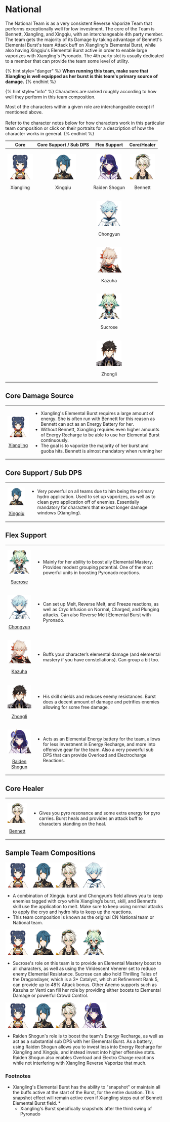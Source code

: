 # National

The National Team is as a very consistent Reverse Vaporize Team that performs exceptionally well for low investment. The core of the Team is Bennett, Xiangling, and Xingqiu, with an interchangeable 4th party member. The team gets the majority of its Damage by taking advantage of Bennett's Elemental Burst's team Attack buff on Xiangling's Elemental Burst, while also having Xingqiu's Elemental Burst active in order to enable large vaporizes with Xiangling's Pyronado. The 4th party slot is usually dedicated to a member that can provide the team some level of utility.



{% hint style="danger" %}
**When running this team, make sure that Xiangling is well equipped as her burst is this team's primary source of damage.**
{% endhint %}

{% hint style="info" %}
Characters are ranked roughly according to how well they perform in this team composition.

Most of the characters within a given role are interchangeable except if mentioned above.\
\
Refer to the character notes below for how characters work in this particular team composition or click on their portraits for a description of how the character works in general.
{% endhint %}

|                                           Core                                           |                                Core Support / Sub DPS                                |                                        Flex Support                                        |                                      Core/Healer                                     |
| :--------------------------------------------------------------------------------------: | :----------------------------------------------------------------------------------: | :----------------------------------------------------------------------------------------: | :----------------------------------------------------------------------------------: |
| <p><img src="../.gitbook/assets/UI_AvatarIcon_Xiangling.png" alt=""></p><p>Xiangling</p> | <p><img src="../.gitbook/assets/UI_AvatarIcon_Xingqiu.png" alt=""></p><p>Xingqiu</p> | <p><img src="../.gitbook/assets/UI_AvatarIcon_Shougun.png" alt=""></p><p>Raiden Shogun</p> | <p><img src="../.gitbook/assets/UI_AvatarIcon_Bennett.png" alt=""></p><p>Bennett</p> |
|                                                                                          |                                                                                      |   <p><img src="../.gitbook/assets/UI_AvatarIcon_Chongyun.png" alt=""></p><p>Chongyun</p>   |                                                                                      |
|                                                                                          |                                                                                      |     <p><img src="../.gitbook/assets/UI_AvatarIcon_Kazuha.png" alt=""></p><p>Kazuha</p>     |                                                                                      |
|                                                                                          |                                                                                      |    <p><img src="../.gitbook/assets/UI_AvatarIcon_Sucrose.png" alt=""></p><p>Sucrose</p>    |                                                                                      |
|                                                                                          |                                                                                      |    <p><img src="../.gitbook/assets/UI_AvatarIcon_Zhongli.png" alt=""></p><p>Zhongli</p>    |                                                                                      |

## Core Damage Source

|                                                                                                                                        |                                                                                                                                                                                                                                                                                                                                                                                                                                               |
| :------------------------------------------------------------------------------------------------------------------------------------: | --------------------------------------------------------------------------------------------------------------------------------------------------------------------------------------------------------------------------------------------------------------------------------------------------------------------------------------------------------------------------------------------------------------------------------------------- |
| <p><img src="../.gitbook/assets/UI_AvatarIcon_Xiangling.png" alt=""></p><p><a href="../characters/pyro/xiangling.md">Xiangling</a></p> | <ul><li>Xiangling's Elemental Burst requires a large amount of energy. She is often run with Bennett for this reason as Bennett can act as an Energy Battery for her.</li><li>Without Bennett, Xiangling requires even higher amounts of Energy Recharge to be able to use her Elemental Burst continuously.</li><li>The goal is to vaporize the majority of her burst and guoba hits. Bennett is almost mandatory when running her</li></ul> |

## Core Support / Sub DPS

|                                                                                                                                   |                                                                                                                                                                                                                                                                 |
| :-------------------------------------------------------------------------------------------------------------------------------: | --------------------------------------------------------------------------------------------------------------------------------------------------------------------------------------------------------------------------------------------------------------- |
| <p><img src="../.gitbook/assets/UI_AvatarIcon_Xingqiu.png" alt=""></p><p><a href="../characters/hydro/xingqiu.md">Xingqiu</a></p> | <ul><li>Very powerful on all teams due to him being the primary hydro application. Used to set up vaporizes, as well as to clean pyro application off of enemies. Essentially mandatory for characters that expect longer damage windows (Xiangling).</li></ul> |

## Flex Support

|                                                                                                                                                 |                                                                                                                                                                                                                                                   |
| :---------------------------------------------------------------------------------------------------------------------------------------------: | ------------------------------------------------------------------------------------------------------------------------------------------------------------------------------------------------------------------------------------------------- |
|        <p><img src="../.gitbook/assets/UI_AvatarIcon_Sucrose.png" alt=""></p><p><a href="../characters/anemo/sucrose.md">Sucrose</a></p>        | <ul><li>Mainly for her ability to boost ally Elemental Mastery. Provides modest grouping potential. One of the most powerful units in boosting Pyronado reactions.</li></ul>                                                                      |
|       <p><img src="../.gitbook/assets/UI_AvatarIcon_Chongyun.png" alt=""></p><p><a href="../characters/cryo/chongyun.md">Chongyun</a></p>       | <ul><li>Can set up Melt, Reverse Melt, and Freeze reactions, as well as Cryo Infusion on Normal, Charged, and Plunging attacks. Can also Reverse Melt Elemental Burst with Pyronado.</li></ul>                                                    |
|          <p><img src="../.gitbook/assets/UI_AvatarIcon_Kazuha.png" alt=""></p><p><a href="../characters/anemo/kazuha.md">Kazuha</a></p>         | <ul><li>Buffs your character’s elemental damage (and elemental mastery if you have constellations). Can group a bit too.</li></ul>                                                                                                                |
|         <p><img src="../.gitbook/assets/UI_AvatarIcon_Zhongli.png" alt=""></p><p><a href="../characters/geo/zhongli.md">Zhongli</a></p>         | <ul><li>His skill shields and reduces enemy resistances. Burst does a decent amount of damage and petrifies enemies allowing for some free damage.</li></ul>                                                                                      |
| <p><img src="../.gitbook/assets/UI_AvatarIcon_Shougun.png" alt=""></p><p><a href="../characters/electro/raiden-shogun.md">Raiden Shogun</a></p> | <ul><li>Acts as an Elemental Energy battery for the team, allows for less investment in Energy Recharge, and more into offensive gear for the team. Also a very powerful sub DPS that can provide Overload and Electrocharge Reactions.</li></ul> |

## Core Healer

|                                                                                                                                  |                                                                                                                                                                |
| :------------------------------------------------------------------------------------------------------------------------------: | -------------------------------------------------------------------------------------------------------------------------------------------------------------- |
| <p><img src="../.gitbook/assets/UI_AvatarIcon_Bennett.png" alt=""></p><p><a href="../characters/pyro/bennett.md">Bennett</a></p> | <ul><li>Gives you pyro resonance and some extra energy for pyro carries. Burst heals and provides an attack buff to characters standing on the heal.</li></ul> |

## Sample Team Compositions

![](../.gitbook/assets/UI\_AvatarIcon\_Xiangling.png)![](../.gitbook/assets/UI\_AvatarIcon\_Xingqiu.png)![](../.gitbook/assets/UI\_AvatarIcon\_Bennett.png)![](../.gitbook/assets/UI\_AvatarIcon\_Chongyun.png)

* A combination of Xingqiu burst and Chongyun’s field allows you to keep enemies tagged with cryo while Xiangling’s burst, skill, and Bennett’s skill use the application to melt. Make sure to keep using normal attacks to apply the cryo and hydro hits to keep up the reactions.
* This team composition is known as the original CN National team or National team.

![](../.gitbook/assets/UI\_AvatarIcon\_Xiangling.png)![](../.gitbook/assets/UI\_AvatarIcon\_Xingqiu.png)![](../.gitbook/assets/UI\_AvatarIcon\_Bennett.png)![](../.gitbook/assets/UI\_AvatarIcon\_Sucrose.png)

* Sucrose's role on this team is to provide an Elemental Mastery boost to all characters, as well as using the Viridescent Venerer set to reduce enemy Elemental Resistance. Sucrose can also hold Thrilling Tales of the Dragonslayer, which is a 3\* Catalyst, which at Refinement Rank 5, can provide up to 48% Attack bonus. Other Anemo supports such as Kazuha or Venti can fill her role by providing either boosts to Elemental Damage or powerful Crowd Control.

![](../.gitbook/assets/UI\_AvatarIcon\_Xiangling.png)![](../.gitbook/assets/UI\_AvatarIcon\_Xingqiu.png)![](../.gitbook/assets/UI\_AvatarIcon\_Bennett.png)![](../.gitbook/assets/UI\_AvatarIcon\_Shougun.png)

* Raiden Shogun's role is to boost the team's Energy Recharge, as well as act as a substantial sub DPS with her Elemental Burst. As a battery, using Raiden Shogun allows you to invest less into Energy Recharge for Xiangling and Xingqiu, and instead invest into higher offensive stats. Raiden Shogun also enables Overload and Electro Charge reactions while not interfering with Xiangling Reverse Vaporize that much.

### Footnotes

* Xiangling's Elemental Burst has the ability to "snapshot" or maintain all the buffs active at the start of the Burst, for the entire duration. This snapshot effect will remain active even if Xiangling steps out of Bennett Elemental Burst field. \*
  * Xiangling's Burst specifically snapshots after the third swing of Pyronado
